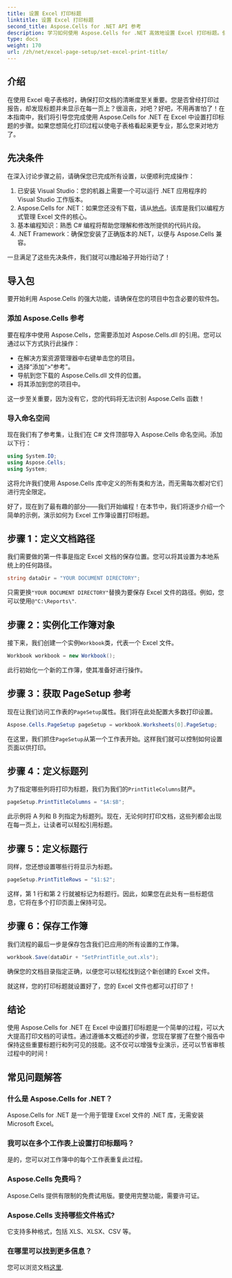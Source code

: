 ```yaml
---
title: 设置 Excel 打印标题
linktitle: 设置 Excel 打印标题
second_title: Aspose.Cells for .NET API 参考
description: 学习如何使用 Aspose.Cells for .NET 高效地设置 Excel 打印标题。使用我们的分步指南简化您的打印流程。
type: docs
weight: 170
url: /zh/net/excel-page-setup/set-excel-print-title/
---
```

## 介绍

在使用 Excel 电子表格时，确保打印文档的清晰度至关重要。您是否曾经打印过报告，却发现标题并未显示在每一页上？很沮丧，对吧？好吧，不用再害怕了！在本指南中，我们将引导您完成使用 Aspose.Cells for .NET 在 Excel 中设置打印标题的步骤。如果您想简化打印过程以使电子表格看起来更专业，那么您来对地方了。

## 先决条件

在深入讨论步骤之前，请确保您已完成所有设置，以便顺利完成操作：

1. 已安装 Visual Studio：您的机器上需要一个可以运行 .NET 应用程序的 Visual Studio 工作版本。
2.  Aspose.Cells for .NET：如果您还没有下载，请从[地点](https://releases.aspose.com/cells/net/)。该库是我们以编程方式管理 Excel 文件的核心。
3. 基本编程知识：熟悉 C# 编程将帮助您理解和修改所提供的代码片段。
4. .NET Framework：确保您安装了正确版本的.NET，以便与 Aspose.Cells 兼容。

一旦满足了这些先决条件，我们就可以撸起袖子开始行动了！

## 导入包

要开始利用 Aspose.Cells 的强大功能，请确保在您的项目中包含必要的软件包。 

### 添加 Aspose.Cells 参考

要在程序中使用 Aspose.Cells，您需要添加对 Aspose.Cells.dll 的引用。您可以通过以下方式执行此操作：

- 在解决方案资源管理器中右键单击您的项目。
- 选择“添加”>“参考”。
- 导航到您下载的 Aspose.Cells.dll 文件的位置。
- 将其添加到您的项目中。

这一步至关重要，因为没有它，您的代码将无法识别 Aspose.Cells 函数！

### 导入命名空间

现在我们有了参考集，让我们在 C# 文件顶部导入 Aspose.Cells 命名空间。添加以下行：

```csharp
using System.IO;
using Aspose.Cells;
using System;
```

这将允许我们使用 Aspose.Cells 库中定义的所有类和方法，而无需每次都对它们进行完全限定。

好了，现在到了最有趣的部分——我们开始编程！在本节中，我们将逐步介绍一个简单的示例，演示如何为 Excel 工作簿设置打印标题。

## 步骤 1：定义文档路径

我们需要做的第一件事是指定 Excel 文档的保存位置。您可以将其设置为本地系统上的任何路径。 

```csharp
string dataDir = "YOUR DOCUMENT DIRECTORY";
```

只需更换`"YOUR DOCUMENT DIRECTORY"`替换为要保存 Excel 文件的路径。例如，您可以使用`@"C:\Reports\"`.

## 步骤 2：实例化工作簿对象

接下来，我们创建一个实例`Workbook`类，代表一个 Excel 文件。

```csharp
Workbook workbook = new Workbook();
```

此行初始化一个新的工作簿，使其准备好进行操作。

## 步骤 3：获取 PageSetup 参考

现在让我们访问工作表的`PageSetup`属性。我们将在此处配置大多数打印设置。

```csharp
Aspose.Cells.PageSetup pageSetup = workbook.Worksheets[0].PageSetup;
```

在这里，我们抓住`PageSetup`从第一个工作表开始。这样我们就可以控制如何设置页面以供打印。

## 步骤 4：定义标题列

为了指定哪些列将打印为标题，我们为我们的`PrintTitleColumns`财产。 

```csharp
pageSetup.PrintTitleColumns = "$A:$B";
```

此示例将 A 列和 B 列指定为标题列。现在，无论何时打印文档，这些列都会出现在每一页上，让读者可以轻松引用标题。

## 步骤 5：定义标题行

同样，您还想设置哪些行将显示为标题。

```csharp
pageSetup.PrintTitleRows = "$1:$2";
```

这样，第 1 行和第 2 行就被标记为标题行。因此，如果您在此处有一些标题信息，它将在多个打印页面上保持可见。

## 步骤 6：保存工作簿

我们流程的最后一步是保存包含我们已应用的所有设置的工作簿。 

```csharp
workbook.Save(dataDir + "SetPrintTitle_out.xls");
```

确保您的文档目录指定正确，以便您可以轻松找到这个新创建的 Excel 文件。 

就这样，您的打印标题就设置好了，您的 Excel 文件也都可以打印了！

## 结论

使用 Aspose.Cells for .NET 在 Excel 中设置打印标题是一个简单的过程，可以大大提高打印文档的可读性。通过遵循本文概述的步骤，您现在掌握了在整个报告中保持这些重要标题行和列可见的技能。这不仅可以增强专业演示，还可以节省审核过程中的时间！

## 常见问题解答

### 什么是 Aspose.Cells for .NET？
Aspose.Cells for .NET 是一个用于管理 Excel 文件的 .NET 库，无需安装 Microsoft Excel。

### 我可以在多个工作表上设置打印标题吗？
是的，您可以对工作簿中的每个工作表重复此过程。

### Aspose.Cells 免费吗？
Aspose.Cells 提供有限制的免费试用版。要使用完整功能，需要许可证。

### Aspose.Cells 支持哪些文件格式?
它支持多种格式，包括 XLS、XLSX、CSV 等。

### 在哪里可以找到更多信息？
您可以浏览文档[这里](https://reference.aspose.com/cells/net/).